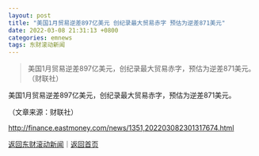 ```yaml
---
layout: post
title: "美国1月贸易逆差897亿美元 创纪录最大贸易赤字 预估为逆差871美元"
date: 2022-03-08 21:31:13 +0800
categories: emnews
tags: 东财滚动新闻
---
```

> 美国1月贸易逆差897亿美元，创纪录最大贸易赤字，预估为逆差871美元。（财联社）

<p>美国1月贸易逆差897亿美元，创纪录最大贸易赤字，预估为逆差871美元。</p><p class="em_media">（文章来源：财联社）</p>

<http://finance.eastmoney.com/news/1351,202203082301317674.html>

[返回东财滚动新闻](//finews.withounder.com/emnews/)｜[返回首页](//finews.withounder.com/)